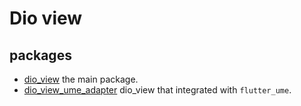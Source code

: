# Dio view

## packages

* [dio_view](packages/dio_view) the main package.
* [dio_view_ume_adapter](packages/dio_view_ume_adapter) dio_view that integrated with `flutter_ume`.